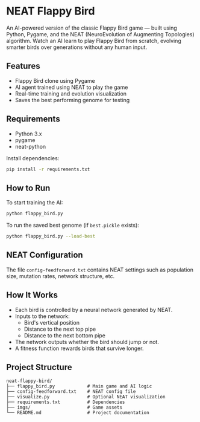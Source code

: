 # NEAT Flappy Bird

An AI-powered version of the classic Flappy Bird game — built using Python, Pygame, and the NEAT (NeuroEvolution of Augmenting Topologies) algorithm. Watch an AI learn to play Flappy Bird from scratch, evolving smarter birds over generations without any human input.



## Features

- Flappy Bird clone using Pygame
- AI agent trained using NEAT to play the game
- Real-time training and evolution visualization
- Saves the best performing genome for testing

## Requirements

- Python 3.x
- pygame
- neat-python

Install dependencies:

```bash
pip install -r requirements.txt
```

## How to Run

To start training the AI:

```bash
python flappy_bird.py
```

To run the saved best genome (if `best.pickle` exists):

```bash
python flappy_bird.py --load-best
```

## NEAT Configuration

The file `config-feedforward.txt` contains NEAT settings such as population size, mutation rates, network structure, etc.

## How It Works

- Each bird is controlled by a neural network generated by NEAT.
- Inputs to the network:
  - Bird's vertical position
  - Distance to the next top pipe
  - Distance to the next bottom pipe
- The network outputs whether the bird should jump or not.
- A fitness function rewards birds that survive longer.

## Project Structure

```
neat-flappy-bird/
├── flappy_bird.py            # Main game and AI logic
├── config-feedforward.txt    # NEAT config file
├── visualize.py              # Optional NEAT visualization
├── requirements.txt          # Dependencies
├── imgs/                     # Game assets
└── README.md                 # Project documentation
```

